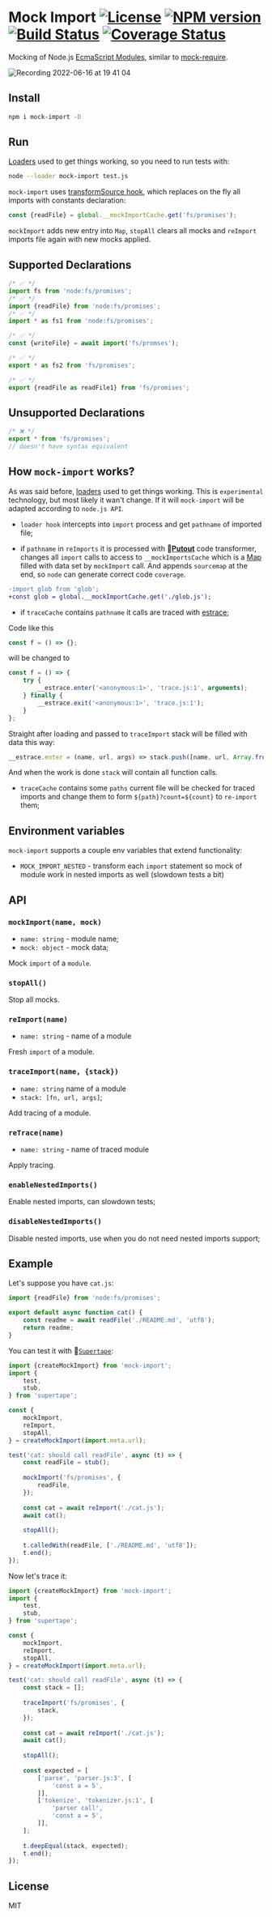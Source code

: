 # Mock Import [![License][LicenseIMGURL]][LicenseURL] [![NPM version][NPMIMGURL]][NPMURL] [![Build Status][BuildStatusIMGURL]][BuildStatusURL] [![Coverage Status][CoverageIMGURL]][CoverageURL]

[NPMIMGURL]: https://img.shields.io/npm/v/mock-import.svg?style=flat
[BuildStatusURL]: https://github.com/coderaiser/mock-import/actions?query=workflow%3A%22Node+CI%22 "Build Status"
[BuildStatusIMGURL]: https://github.com/coderaiser/mock-import/workflows/Node%20CI/badge.svg
[LicenseIMGURL]: https://img.shields.io/badge/license-MIT-317BF9.svg?style=flat
[NPMURL]: https://npmjs.org/package/mock-import "npm"
[LicenseURL]: https://tldrlegal.com/license/mit-license "MIT License"
[CoverageURL]: https://coveralls.io/github/coderaiser/mock-import?branch=master
[CoverageIMGURL]: https://coveralls.io/repos/coderaiser/mock-import/badge.svg?branch=master&service=github

Mocking of Node.js [EcmaScript Modules](https://nodejs.org/api/esm.html#esm_modules_ecmascript_modules), similar to [mock-require](https://github.com/boblauer/mock-require).

![Recording 2022-06-16 at 19 41 04](https://user-images.githubusercontent.com/1573141/174126105-58ba2664-d79f-4e1e-8cec-a8e84eb2bc2e.gif)

## Install

```sh
npm i mock-import -D
```

## Run

[Loaders](https://nodejs.org/api/esm.html#esm_loaders) used to get things working, so you need to run tests with:

```sh
node --loader mock-import test.js
```

`mock-import` uses [transformSource hook](https://nodejs.org/api/esm.html#esm_transformsource_source_context_defaulttransformsource), which replaces on the fly all imports with constants declaration:

```js
const {readFile} = global.__mockImportCache.get('fs/promises');
```

`mockImport` adds new entry into `Map`, `stopAll` clears all mocks and `reImport` imports file again with new mocks applied.

## Supported Declarations

```js
/* ✅ */
import fs from 'node:fs/promises';
/* ✅ */
import {readFile} from 'node:fs/promises';
/* ✅ */
import * as fs1 from 'node:fs/promises';

/* ✅ */
const {writeFile} = await import('fs/promses');

/* ✅ */
export * as fs2 from 'fs/promises';

/* ✅ */
export {readFile as readFile1} from 'fs/promises';
```

## Unsupported Declarations

```js
/* ❌ */
export * from 'fs/promises';
// doesn't have syntax equivalent
```

## How `mock-import` works?

As was said before, [loaders](https://nodejs.org/api/esm.html#esm_loaders) used to get things working. This is `experimental` technology,
but most likely it wan't change. If it will `mock-import` will be adapted according to `node.js API`.

- `loader hook` intercepts into `import` process and get `pathname` of imported file;

- if `pathname` in `reImports` it is processed with 🐊[**Putout**](https://github.com/coderaiser/putout) code transformer, changes all `import` calls to access to `__mockImportsCache` which is a [Map](https://developer.mozilla.org/en-US/docs/Web/JavaScript/Reference/Global_Objects/Map) filled with data set by `mockImport` call. And appends `sourcemap` at the end, so `node` can generate correct code `coverage`.

```diff
-import glob from 'glob';
+const glob = global.__mockImportCache.get('./glob.js');
```

- if `traceCache` contains `pathname` it calls are traced with [estrace](https://github.com/coderaiser/estrace);

Code like this

```js
const f = () => {};
```

will be changed to

```js
const f = () => {
    try {
        __estrace.enter('<anonymous:1>', 'trace.js:1', arguments);
    } finally {
        __estrace.exit('<anonymous:1>', 'trace.js:1');
    }
};
```

Straight after loading and passed to `traceImport` stack will be filled with data this way:

```js
__estrace.enter = (name, url, args) => stack.push([name, url, Array.from(args)]);
```

And when the work is done `stack` will contain all function calls.

- `traceCache` contains some `paths` current file will be checked for traced imports and change them to form `${path}?count=${count}` to `re-import` them;

## Environment variables

`mock-import` supports a couple env variables that extend functionality:

- `MOCK_IMPORT_NESTED` - transform each `import` statement so mock of module work in nested imports as well (slowdown tests a bit)

## API

### `mockImport(name, mock)`

- `name: string` - module name;
- `mock: object` -  mock data;

Mock `import` of a `module`.

### `stopAll()`

Stop all mocks.

### `reImport(name)`

- `name: string` - name of a module

Fresh `import` of a module.

### `traceImport(name, {stack})`

- `name: string` name of a module
- `stack: [fn, url, args]`;

Add tracing of a module.

### `reTrace(name)`

- `name: string` - name of traced module

Apply tracing.

### `enableNestedImports()`

Enable nested imports, can slowdown tests;

### `disableNestedImports()`

Disable nested imports, use when you do not need nested imports support;

## Example

Let's suppose you have `cat.js`:

```js
import {readFile} from 'node:fs/promises';

export default async function cat() {
    const readme = await readFile('./README.md', 'utf8');
    return readme;
}
```

You can test it with 📼[`Supertape`](https://github.com/coderaiser/supertape):

```js
import {createMockImport} from 'mock-import';
import {
    test,
    stub,
} from 'supertape';

const {
    mockImport,
    reImport,
    stopAll,
} = createMockImport(import.meta.url);

test('cat: should call readFile', async (t) => {
    const readFile = stub();
    
    mockImport('fs/promises', {
        readFile,
    });
    
    const cat = await reImport('./cat.js');
    await cat();
    
    stopAll();
    
    t.calledWith(readFile, ['./README.md', 'utf8']);
    t.end();
});
```

Now let's trace it:

```js
import {createMockImport} from 'mock-import';
import {
    test,
    stub,
} from 'supertape';

const {
    mockImport,
    reImport,
    stopAll,
} = createMockImport(import.meta.url);

test('cat: should call readFile', async (t) => {
    const stack = [];
    
    traceImport('fs/promises', {
        stack,
    });
    
    const cat = await reImport('./cat.js');
    await cat();
    
    stopAll();
    
    const expected = [
        ['parse', 'parser.js:3', [
            'const a = 5',
        ]],
        ['tokenize', 'tokenizer.js:1', [
            'parser call',
            'const a = 5',
        ]],
    ];
    
    t.deepEqual(stack, expected);
    t.end();
});
```

## License

MIT

